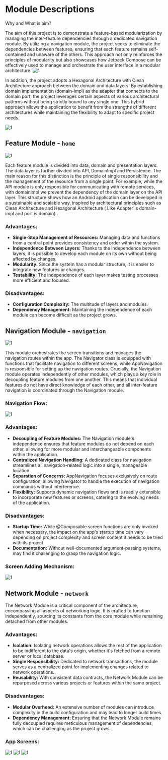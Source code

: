 # Module Descriptions

Why and What is aim?

The aim of this project is to demonstrate a feature-based modularization by managing the inter-feature dependencies through a dedicated navigation module. By utilizing a navigation module, the project seeks to eliminate the dependencies between features, ensuring that each feature remains self-contained and unaware of the others. This approach not only reinforces the principles of modularity but also showcases how Jetpack Compose can be effectively used to manage and orchestrate the user interface in a modular architecture.
![1](https://github.com/basaransuleyman/suleyman-basaranoglu-json/blob/main/AppFlow.png)
 
In addition, the project adopts a Hexagonal Architecture with Clean Architecture approach between the domain and data layers. By establishing domain implementation (domain-impl) as the adapter that connects to the domain port, the project leverages certain aspects of various architectural patterns without being strictly bound to any single one. This hybrid approach allows the application to benefit from the strengths of different architectures while maintaining the flexibility to adapt to specific project needs.

![1](https://github.com/basaransuleyman/suleyman-basaranoglu-json/blob/main/FeatureFlow.png)
 
## Feature Module - `home`
![1](https://github.com/basaransuleyman/suleyman-basaranoglu-json/blob/main/Home.png)
 
 Each feature module is divided into data, domain and presentation layers. The data layer is further divided into API, DomainImpl and Persistence. The main reason for this distinction is the principle of single responsibility and the management of the resource from a single point. For example, while the API module is only responsible for communicating with remote services, with domainimpl we prevent the dependency of the domain layer on the API layer. 
 This structure shows how an Android application can be developed in a sustainable and scalable way, inspired by architectural principles such as Clean Architecture and Hexagonal Architecture ( Like Adapter is domain-impl and port is domain) .

 
### Advantages:
- **Single-Stop Management of Resources:** Managing data and functions from a central point provides consistency and order within the system.
- **Independence Between Layers:** Thanks to the independence between layers, it is possible to develop each module on its own without being affected by changes.
- **Modularity:** Since the system has a modular structure, it is easier to integrate new features or changes.
- **Testability:** The independence of each layer makes testing processes more efficient and focused.

### Disadvantages:
- **Configuration Complexity:** The multitude of layers and modules.
- **Dependency Management:** Maintaining the independence of each module can become difficult as the project grows.

## Navigation Module - `navigation`
![1](https://github.com/basaransuleyman/suleyman-basaranoglu-json/blob/main/navigation-module.png)

This module orchestrates the screen transitions and manages the navigation routes within the app. The Navigator class is equipped with functions that facilitate navigation to different screens, while AppNavigation is responsible for setting up the navigation routes. Crucially, the Navigation module operates independently of other modules, which plays a key role in decoupling feature modules from one another. This means that individual features do not have direct knowledge of each other, and all inter-feature navigation is coordinated through the Navigation module. 

### Navigation Flow:
![1](https://github.com/basaransuleyman/suleyman-basaranoglu-json/blob/main/NavigationfLow.png)

### Advantages:

- **Decoupling of Feature Modules:** The Navigation module's independence ensures that feature modules do not depend on each other, allowing for more modular and interchangeable components within the application.
- **Centralized Navigation Handling:** A dedicated class for navigation streamlines all navigation-related logic into a single, manageable location.
- **Separation of Concerns:** AppNavigation focuses exclusively on route configuration, allowing Navigator to handle the execution of navigation commands without interference.
- **Flexibility:** Supports dynamic navigation flows and is readily extensible to incorporate new features or screens, catering to the evolving needs of the application.

### Disadvantages:

- **Startup Time:** While @Composable screen functions are only invoked when necessary, the impact on the app's startup time can vary depending on project complexity and screen content it needs to be tried with its project.
- **Documentation:** Without well-documented argument-passing systems,  may find it challenging to grasp the navigation logic.

### Screen Adding Mechanism:

![1](https://github.com/basaransuleyman/suleyman-basaranoglu-json/blob/main/AddNewScreen.png)


 ## Network Module - `network`

The Network Module is a critical component of the architecture, encompassing all aspects of networking logic. It is crafted to function independently, sourcing its constants from the core module while remaining detached from other modules.

### Advantages:

- **Isolation:** Isolating network operations allows the rest of the application to be indifferent to the data's origin, whether it's fetched from a remote server or local database.
- **Single Responsibility:** Dedicated to network transactions, the module serves as a centralized point for implementing changes related to network operations.
- **Reusability:** With consistent data contracts, the Network Module can be repurposed across various projects or features within the same project.

### Disadvantages:

- **Modular Overhead:** An extensive number of modules can introduce complexity in the build configuration and may lead to longer build times.
- **Dependency Management:** Ensuring that the Network Module remains fully decoupled requires meticulous management of dependencies, which can be challenging as the project grows.

### App Screens:

![1](https://github.com/basaransuleyman/suleyman-basaranoglu-json/blob/main/homepage.png)
![1](https://github.com/basaransuleyman/suleyman-basaranoglu-json/blob/main/homepage.png)
![1](https://github.com/basaransuleyman/suleyman-basaranoglu-json/blob/main/homepage.png)

 
